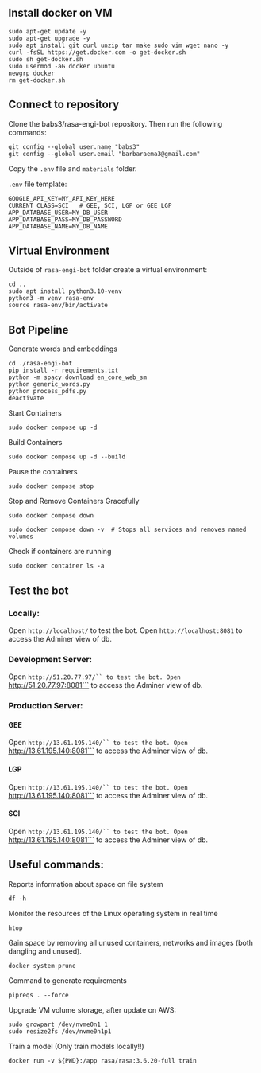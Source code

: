 ## Install docker on VM
```
sudo apt-get update -y
sudo apt-get upgrade -y
sudo apt install git curl unzip tar make sudo vim wget nano -y
curl -fsSL https://get.docker.com -o get-docker.sh
sudo sh get-docker.sh
sudo usermod -aG docker ubuntu
newgrp docker
rm get-docker.sh
```

## Connect to repository
Clone the babs3/rasa-engi-bot repository. Then run the following commands:
```
git config --global user.name "babs3"
git config --global user.email "barbaraema3@gmail.com"
```

Copy the `.env` file and `materials` folder.

`.env` file template:
```
GOOGLE_API_KEY=MY_API_KEY_HERE
CURRENT_CLASS=SCI   # GEE, SCI, LGP or GEE_LGP
APP_DATABASE_USER=MY_DB_USER
APP_DATABASE_PASS=MY_DB_PASSWORD
APP_DATABASE_NAME=MY_DB_NAME
```

## Virtual Environment
Outside of `rasa-engi-bot` folder create a virtual environment:
```
cd ..
sudo apt install python3.10-venv
python3 -m venv rasa-env
source rasa-env/bin/activate
```

## Bot Pipeline
Generate words and embeddings
```
cd ./rasa-engi-bot
pip install -r requirements.txt
python -m spacy download en_core_web_sm
python generic_words.py
python process_pdfs.py
deactivate
```
Start Containers
```
sudo docker compose up -d
```
Build Containers
```
sudo docker compose up -d --build
```
Pause the containers
```
sudo docker compose stop
```
Stop and Remove Containers Gracefully
```
sudo docker compose down
```
```
sudo docker compose down -v  # Stops all services and removes named volumes
```
Check if containers are running
```
sudo docker container ls -a
```

## Test the bot

### Locally:
Open ```http://localhost/``` to test the bot.
Open ```http://localhost:8081``` to access the Adminer view of db.

### Development Server:
Open ```http://51.20.77.97/`` to test the bot.
Open ```http://51.20.77.97:8081``` to access the Adminer view of db.

### Production Server:

#### GEE
Open ```http://13.61.195.140/`` to test the bot.
Open ```http://13.61.195.140:8081``` to access the Adminer view of db.

#### LGP
Open ```http://13.61.195.140/`` to test the bot.
Open ```http://13.61.195.140:8081``` to access the Adminer view of db.

#### SCI
Open ```http://13.61.195.140/`` to test the bot.
Open ```http://13.61.195.140:8081``` to access the Adminer view of db.


## Useful commands:

Reports information about space on file system
```
df -h
```
Monitor the resources of the Linux operating system in real time
```
htop
```

Gain space by removing all unused containers, networks and images (both dangling and unused).
```
docker system prune
```

Command to generate requirements
```
pipreqs . --force
```

Upgrade VM volume storage, after update on AWS:
```
sudo growpart /dev/nvme0n1 1
sudo resize2fs /dev/nvme0n1p1
```

Train a model (Only train models locally‼️)
```
docker run -v ${PWD}:/app rasa/rasa:3.6.20-full train
```

